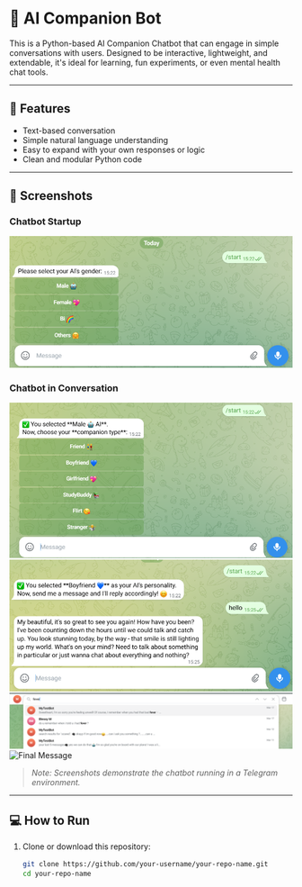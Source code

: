 # 🤖 AI Companion Bot

This is a Python-based AI Companion Chatbot that can engage in simple conversations with users. Designed to be interactive, lightweight, and extendable, it's ideal for learning, fun experiments, or even mental health chat tools.

---

## 🚀 Features
- Text-based conversation
- Simple natural language understanding
- Easy to expand with your own responses or logic
- Clean and modular Python code

---

## 📸 Screenshots

### Chatbot Startup
![Startup](Screenshot%202025-03-26%20152452.png)

### Chatbot in Conversation
![Conversation](Screenshot%202025-03-26%20152507.png)
![Conversation Continued](Screenshot%202025-03-26%20152610.png)
![Final Message](Screenshot%202025-03-26%20152644.png)
![Final Message](Screenshot%202025-03-26%20152630.png)


> _Note: Screenshots demonstrate the chatbot running in a Telegram environment._

---

## 💻 How to Run

1. Clone or download this repository:
   ```bash
   git clone https://github.com/your-username/your-repo-name.git
   cd your-repo-name
